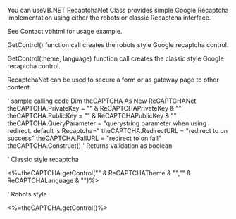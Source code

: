 You can useVB.NET RecaptchaNet Class provides simple Google Recaptcha implementation using either the robots or classic Recaptcha interface. 

See Contact.vbhtml for usage example. 

GetControl() function call creates the robots style Google recaptcha control. 

GetControl(theme, language) function call creates the classic style Google recaptcha control. 

RecaptchaNet can be used to secure a form or as gateway page to other content. 

' sample calling code
Dim theCAPTCHA As New ReCAPTCHANet
theCAPTCHA.PrivateKey = "" & ReCAPTCHAPrivateKey & ""
theCAPTCHA.PublicKey = "" & ReCAPTCHAPublicKey & ""
theCAPTCHA.QueryParameter = "querystring parameter when using redirect. default is Recaptcha="
theCAPTCHA.RedirectURL = "redirect to on success"
theCAPTCHA.FailURL = "redirect to on fail"
theCAPTCHA.Construct() ' Returns validation as boolean

' Classic style recaptcha
<div class="recaptcha"><%=theCAPTCHA.getControl("" & ReCAPTCHATheme & "","" & ReCAPTCHALanguage & "")%></div>

' Robots style 
<div class="recaptcha"><%=theCAPTCHA.getControl()%></div>
